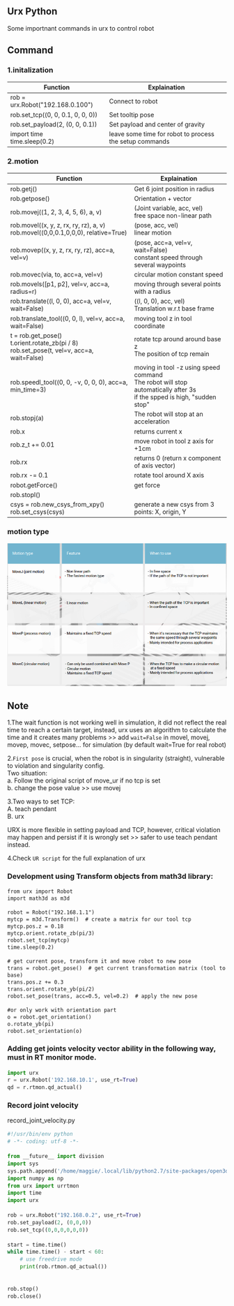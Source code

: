 ## Urx Python

Some importnant commands in urx to control robot

## Command
### 1.initalization
Function | Explaination
--- | ---
rob = urx.Robot("192.168.0.100") | Connect to robot
rob.set_tcp((0, 0, 0.1, 0, 0, 0)) | Set tooltip pose
rob.set_payload(2, (0, 0, 0.1)) | Set payload and center of gravity
import time <br /> time.sleep(0.2) | leave some time for robot to process the setup commands

### 2.motion
Function | Explaination
--- | ---
rob.getj() | Get 6 joint position in radius
rob.getpose() | Orientation + vector
rob.movej((1, 2, 3, 4, 5, 6), a, v) | (Joint variable, acc, vel) <br /> free space non-linear path
rob.movel((x, y, z, rx, ry, rz), a, v)  <br /> rob.movel((0,0,0.1,0,0,0), relative=True) | (pose, acc, vel) <br /> linear motion
rob.movep((x, y, z, rx, ry, rz), acc=a, vel=v) | (pose, acc=a, vel=v, wait=False) <br /> constant speed through several waypoints
rob.movec(via, to, acc=a, vel=v) | circular motion constant speed
rob.movels([p1, p2], vel=v, acc=a, radius=r) | moving through several points with a radius
rob.translate((l, 0, 0), acc=a, vel=v, wait=False)| ((l, 0, 0), acc, vel) <br /> Translation w.r.t base frame
rob.translate_tool((0, 0, l), vel=v, acc=a, wait=False) | moving tool z in tool coordinate
t = rob.get_pose() <br /> t.orient.rotate_zb(pi / 8) <br /> rob.set_pose(t, vel=v, acc=a, wait=False) | rotate tcp around around base z <br /> The position of tcp remain
rob.speedl_tool((0, 0, -v, 0, 0, 0), acc=a, min_time=3) | moving in tool -z using speed command <br /> The robot will stop automatically after 3s <br /> if the spped is high, "sudden stop"
rob.stopj(a) | The robot will stop at an acceleration
rob.x | returns current x
rob.z_t += 0.01 | move robot in tool z axis for +1cm
rob.rx | returns 0 (return x component of axis vector)
rob.rx -= 0.1 | rotate tool around X axis
robot.getForce() | get force
rob.stopl() |
csys = rob.new_csys_from_xpy() <br /> rob.set_csys(csys) | generate a new csys from 3 points: X, origin, Y

### motion type
<img src="urx_motion_type.png" alt="">

## Note
1.The wait function is not working well in simulation, it did not reflect the real time to reach a certain target, instead, urx uses an algorithm to calculate the time and it creates many problems >> add ```wait=False``` in movel, movej, movep, movec, setpose... for simulation (by default wait=True for real robot)

2.```First pose``` is crucial, when the robot is in singularity (straight), vulnerable to violation and singularity config.  
Two situation:  
a. Follow the original script of move_ur if no tcp is set  
b. change the pose value >> use movej

3.Two ways to set TCP:  
A. teach pendant  
B. urx   

URX is more flexible in setting payload and TCP, however, critical violation may happen and persist if it is wrongly set >> safer to use teach pendant instead.

4.Check ```UR script``` for the full explanation of urx

### Development using Transform objects from math3d library:
```
from urx import Robot
import math3d as m3d

robot = Robot("192.168.1.1")
mytcp = m3d.Transform()  # create a matrix for our tool tcp
mytcp.pos.z = 0.18
mytcp.orient.rotate_zb(pi/3)
robot.set_tcp(mytcp)
time.sleep(0.2)

# get current pose, transform it and move robot to new pose
trans = robot.get_pose()  # get current transformation matrix (tool to base)
trans.pos.z += 0.3
trans.orient.rotate_yb(pi/2)
robot.set_pose(trans, acc=0.5, vel=0.2)  # apply the new pose

#or only work with orientation part
o = robot.get_orientation()
o.rotate_yb(pi)
robot.set_orientation(o)
```

### Adding get joints velocity vector ability in the following way, must in RT monitor mode.

```python
import urx
r = urx.Robot('192.168.10.1', use_rt=True)
qd = r.rtmon.qd_actual()
```

### Record joint velocity

record_joint_velocity.py

```python
#!/usr/bin/env python
# -*- coding: utf-8 -*-

from __future__ import division
import sys  
sys.path.append('/home/maggie/.local/lib/python2.7/site-packages/open3d')  
import numpy as np
from urx import urrtmon
import time
import urx

rob = urx.Robot("192.168.0.2", use_rt=True)
rob.set_payload(2, (0,0,0))
rob.set_tcp((0,0,0,0,0,0))

start = time.time()
while time.time() - start < 60:
    # use freedrive mode
    print(rob.rtmon.qd_actual())


rob.stop()
rob.close()
```


